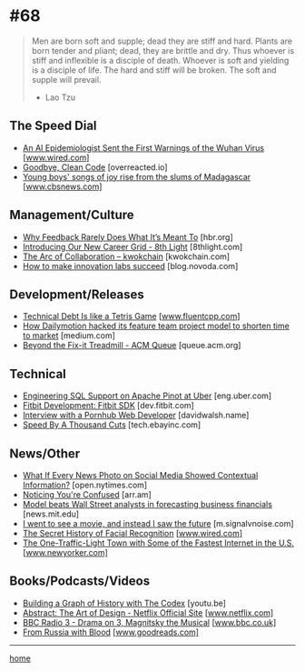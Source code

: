 # #68 

>Men are born soft and supple; dead they are stiff and hard. Plants are born tender and pliant; dead, they are brittle and dry. Thus whoever is stiff and inflexible is a disciple of death. Whoever is soft and yielding is a disciple of life. The hard and stiff will be broken. The soft and supple will prevail.
> -  Lao Tzu 


## The Speed Dial
* [An AI Epidemiologist Sent the First Warnings of the Wuhan Virus](https://www.wired.com/story/ai-epidemiologist-wuhan-public-health-warnings/) [www.wired.com]
* [Goodbye, Clean Code](https://overreacted.io/goodbye-clean-code/) [overreacted.io]
* [Young boys' songs of joy rise from the slums of Madagascar](https://www.cbsnews.com/news/zaza-kanto-a-capella-group-young-boys-songs-of-joy-rise-from-the-slums-of-madagascar/) [www.cbsnews.com]


## Management/Culture
* [Why Feedback Rarely Does What It’s Meant To](https://hbr.org/2019/03/the-feedback-fallacy) [hbr.org]
* [Introducing Our New Career Grid - 8th Light](https://8thlight.com/blog/claudia-richman/2020/01/21/career-grid.html) [8thlight.com]
* [The Arc of Collaboration – kwokchain](https://kwokchain.com/2019/08/16/the-arc-of-collaboration/) [kwokchain.com]
* [How to make innovation labs succeed](https://blog.novoda.com/how-to-make-innovation-labs-succeed/) [blog.novoda.com]


## Development/Releases
* [Technical Debt Is like a Tetris Game](https://www.fluentcpp.com/2020/01/17/technical-debt-is-like-a-tetris-game/) [www.fluentcpp.com]
* [How Dailymotion hacked its feature team project model to shorten time to market](https://medium.com/dailymotion/how-dailymotion-hacked-its-feature-team-project-model-to-shorten-time-to-market-618232f671da) [medium.com]
* [Beyond the Fix-it Treadmill - ACM Queue](https://queue.acm.org/detail.cfm?ref=rss&id=3380780) [queue.acm.org]


## Technical
* [Engineering SQL Support on Apache Pinot at Uber](https://eng.uber.com/engineering-sql-support-on-apache-pinot/) [eng.uber.com]
* [Fitbit Development: Fitbit SDK](https://dev.fitbit.com/) [dev.fitbit.com]
* [Interview with a Pornhub Web Developer](https://davidwalsh.name/pornhub-interview) [davidwalsh.name]
* [Speed By A Thousand Cuts](https://tech.ebayinc.com/engineering/speed-by-a-thousand-cuts/) [tech.ebayinc.com]


## News/Other
* [What If Every News Photo on Social Media Showed Contextual Information?](https://open.nytimes.com/what-if-every-news-photo-on-social-media-showed-contextual-information-8936cf4e8c45) [open.nytimes.com]
* [Noticing You're Confused](https://arr.am/2020/01/23/noticingconfusion/) [arr.am]
* [Model beats Wall Street analysts in forecasting business financials](https://news.mit.edu/2019/model-beats-wall-street-forecasts-business-sales-1219) [news.mit.edu]
* [I went to see a movie, and instead I saw the future](https://m.signalvnoise.com/i-went-to-see-a-movie-and-instead-i-saw-the-future/) [m.signalvnoise.com]
* [The Secret History of Facial Recognition](https://www.wired.com/story/secret-history-facial-recognition/) [www.wired.com]
* [The One-Traffic-Light Town with Some of the Fastest Internet in the U.S.](https://www.newyorker.com/tech/annals-of-technology/the-one-traffic-light-town-with-some-of-the-fastest-internet-in-the-us) [www.newyorker.com]


## Books/Podcasts/Videos
* [Building a Graph of History with The Codex](https://youtu.be/-G8YmRJ__Q0) [youtu.be]
* [Abstract: The Art of Design - Netflix Official Site](https://www.netflix.com/title/80057883) [www.netflix.com]
* [BBC Radio 3 - Drama on 3, Magnitsky the Musical](https://www.bbc.co.uk/programmes/m000d6yy) [www.bbc.co.uk]
* [From Russia with Blood](https://www.goodreads.com/book/show/39857666-from-russia-with-blood?from_search=true&qid=GLurVQErrU) [www.goodreads.com]

___
[home](index.md)
